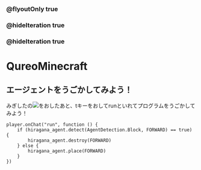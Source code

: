 ### @flyoutOnly true
### @hideIteration true
### @hideIteration true
# QureoMinecraft

## エージェントをうごかしてみよう！

みぎしたの![](https://raw.githubusercontent.com/camp-minecraft/TechkidsCampTutorial/master/images/playbutton.png)をおしたあと、tキーをおしてrunといれてプログラムをうごかしてみよう！

```template
player.onChat("run", function () {
    if (hiragana_agent.detect(AgentDetection.Block, FORWARD) == true) {
        hiragana_agent.destroy(FORWARD)
    } else {
        hiragana_agent.place(FORWARD)
    }
})
```